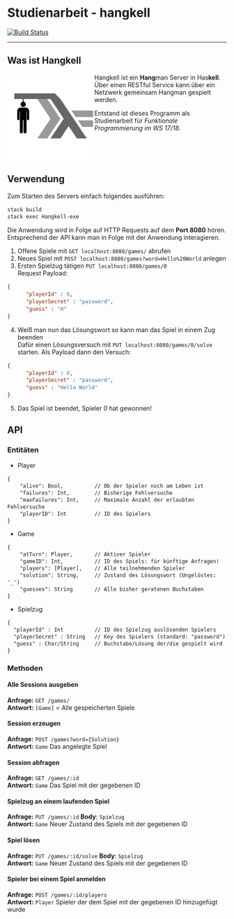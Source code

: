 # Studienarbeit - hangkell
[![Build Status](https://travis-ci.org/ob-fun-ws17/studienarbeit-hangkell.svg?branch=master)](https://travis-ci.org/ob-fun-ws17/studienarbeit-hangkell)
___

## Was ist Hangkell
<img src="logo.png" align="left"> <!-- let text float around -->
Hangkell ist ein **Hang**man Server in Has**kell**.
Über einen RESTful Service kann über ein Netzwerk gemeinsam Hangman gespielt werden.  

Entstand ist dieses Programm als Studienarbeit für *Funktionale Programmierung im WS 17/18*.

<br />
<br style="clear:left" /> <!-- get this under the image -->

## Verwendung
Zum Starten des Servers einfach folgendes ausführen:
```Bash
stack build
stack exec Hangkell-exe
```

Die Anwendung wird in Folge auf HTTP Requests auf dem **Port 8080** hören.
Entsprechend der API kann man in Folge mit der Anwendung interagieren.

1. Offene Spiele mit `GET localhost:8080/games/` abrufen
2. Neues Spiel mit `POST localhost:8080/games?word=Hello%20World` anlegen
3. Ersten Spielzug tätigen `PUT localhost:8080/games/0`<br />
Request Payload:
```JSON
{
      "playerId" : 0,
      "playerSecret" : "password",
      "guess" : "H"
}
```
4. Weiß man nun das Lösungswort so kann man das Spiel in einem Zug beenden<br />
Dafür einen Lösungsversuch mit `PUT localhost:8080/games/0/solve` starten. Als Payload dann den Versuch:
```JSON
{
      "playerId" : 0,
      "playerSecret" : "password",
      "guess" : "Hello World"
}
```
5. Das Spiel ist beendet, Spieler 0 hat gewonnen!

## API
### Entitäten
- Player
```
{
    "alive": Bool,          // Ob der Spieler noch am Leben ist
    "failures": Int,        // Bisherige Fehlversuche
    "maxFailures": Int,     // Maximale Anzahl der erlaubten Fehlversuche
    "playerID": Int         // ID des Spielers
}
```

- Game
```
{
    "atTurn": Player,       // Aktiver Spieler
    "gameID": Int,          // ID des Spiels: für künftige Anfragen!
    "players": [Player],    // Alle teilnehmenden Spieler
    "solution": String,     // Zustand des Lösungswort (Ungelöstes: '_')
    "guesses": String       // Alle bisher geratenen Buchstaben
}
```

- Spielzug
```
{
  "playerId" : Int          // ID des Spielzug auslösenden Spielers
  "playerSecret" : String   // Key des Spielers (standard: "password")
  "guess" : Char/String     // Buchstabe/Lösung der/die gespielt wird
}
```

### Methoden
#### Alle Sessions ausgeben
**Anfrage:** `GET /games/` <br />
**Antwort:** `[Game]` = Alle gespeicherten Spiele

#### Session erzeugen
**Anfrage:** `POST /games?word={Solution}` <br/>
**Antwort:** `Game` Das angelegte Spiel

#### Session abfragen
**Anfrage:** `GET /games/:id` <br/>
**Antwort:** `Game` Das Spiel mit der gegebenen ID

#### Spielzug an einem laufenden Spiel
**Anfrage:** `PUT /games/:id` **Body**: `Spielzug`<br />
**Antwort:** `Game` Neuer Zustand des Spiels mit der gegebenen ID

#### Spiel lösen
**Anfrage:** `PUT /games/:id/solve` **Body**: `Spielzug`<br />
**Antwort:** `Game` Neuer Zustand des Spiels mit der gegebenen ID

#### Spieler bei einem Spiel anmelden
**Anfrage:** `POST /games/:id/players`<br />
**Antwort:** `Player` Spieler der dem Spiel mit der gegebenen ID hinzugefügt wurde

